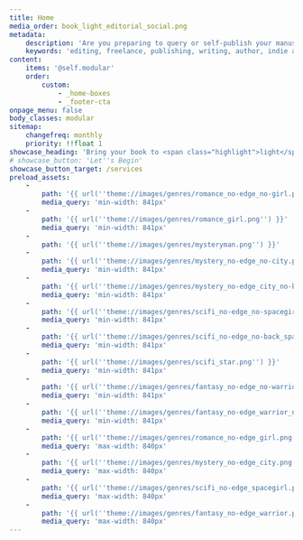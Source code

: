 ```yaml
---
title: Home
media_order: book_light_editorial_social.png
metadata:
    description: 'Are you preparing to query or self-publish your manuscript? Book Light Editorial offers freelance developmental editing and copyediting services for indie authors and publishing authors. We will help you create the best possible version of your book.'
    keywords: 'editing, freelance, publishing, writing, author, indie author, editor, self-publishing, developmental editing, copyediting, manuscript'
content:
    items: '@self.modular'
    order:
        custom:
            - _home-boxes
            - _footer-cta
onpage_menu: false
body_classes: modular
sitemap:
    changefreq: monthly
    priority: !!float 1
showcase_heading: 'Bring your book to <span class="highlight">light</span>'
# showcase_button: 'Let''s Begin'
showcase_button_target: /services
preload_assets:
    -
        path: '{{ url(''theme://images/genres/romance_no-edge_no-girl.png'') }}'
        media_query: 'min-width: 841px'
    -
        path: '{{ url(''theme://images/genres/romance_girl.png'') }}'
        media_query: 'min-width: 841px'
    -
        path: '{{ url(''theme://images/genres/mysteryman.png'') }}'
    -
        path: '{{ url(''theme://images/genres/mystery_no-edge_no-city.png'') }}'
        media_query: 'min-width: 841px'
    -
        path: '{{ url(''theme://images/genres/mystery_no-edge_city_no-back.png'') }}'
        media_query: 'min-width: 841px'
    -
        path: '{{ url(''theme://images/genres/scifi_no-edge_no-spacegirl.png'') }}'
        media_query: 'min-width: 841px'
    -
        path: '{{ url(''theme://images/genres/scifi_no-edge_no-back_spacegirl.png'') }}'
        media_query: 'min-width: 841px'
    -
        path: '{{ url(''theme://images/genres/scifi_star.png'') }}'
        media_query: 'min-width: 841px'
    -
        path: '{{ url(''theme://images/genres/fantasy_no-edge_no-warrior.png'') }}'
        media_query: 'min-width: 841px'
    -
        path: '{{ url(''theme://images/genres/fantasy_no-edge_warrior_no-back.png'') }}'
        media_query: 'min-width: 841px'
    -
        path: '{{ url(''theme://images/genres/romance_no-edge_girl.png'') }}'
        media_query: 'max-width: 840px'
    -
        path: '{{ url(''theme://images/genres/mystery_no-edge_city.png'') }}'
        media_query: 'max-width: 840px'
    -
        path: '{{ url(''theme://images/genres/scifi_no-edge_spacegirl.png'') }}'
        media_query: 'max-width: 840px'
    -
        path: '{{ url(''theme://images/genres/fantasy_no-edge_warrior.png'') }}'
        media_query: 'max-width: 840px'
---
```


